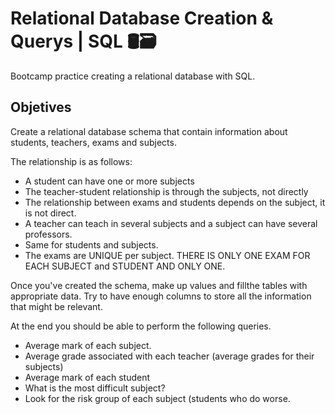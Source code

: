 # Relational Database Creation & Querys | SQL 🛢🗃️
Bootcamp practice creating a relational database with SQL.

## Objetives

Create a relational database schema that contain information about students, teachers, exams and subjects.

The relationship is as follows:
- A student can have one or more subjects
- The teacher-student relationship is through the subjects, not directly
- The relationship between exams and students depends on the subject, it is not direct.
- A teacher can teach in several subjects and a subject can have several professors.
- Same for students and subjects.
- The exams are UNIQUE per subject. THERE IS ONLY ONE EXAM FOR EACH SUBJECT and STUDENT AND ONLY ONE.


Once you've created the schema, make up values ​​and fillthe tables with appropriate data.
Try to have enough columns to store all the information that might be relevant.

At the end you should be able to perform the following queries.

- Average mark of each subject.
- Average grade associated with each teacher (average grades for their subjects)
- Average mark of each student
- What is the most difficult subject?
- Look for the risk group of each subject (students who do worse.
